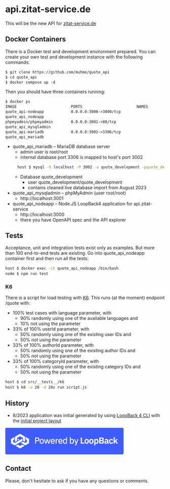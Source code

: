 # api.zitat-service.de

This will be the new API for [zitat-service.de](https://www.zitat-service.de)

## Docker Containers

There is a Docker test and development environment prepared. You can create your own test and development instance with the following commands:

```
$ git clone https://github.com/muhme/quote_api
$ cd quote_api
$ docker compose up -d
```

Then you should have three containers running:

```
$ docker ps
IMAGE                        PORTS                        NAMES
quote_api-nodeapp            0.0.0.0:3000->3000/tcp       quote_api_nodeapp
phpmyadmin/phpmyadmin        0.0.0.0:3001->80/tcp         quote_api_mysqladmin
quote_api-mariadb            0.0.0.0:3002->3306/tcp       quote_api_mariadb
```

- quote_api_mariadb – MariaDB database server
  - admin user is root/root
  - internal database port 3306 is mapped to host's port 3002
  ```sh
    host $ mysql -h localhost -P 3002 -u quote_development -pquote_development
  ```
  - Database quote_development
    - user quote_development/quote_development
    - contains cleaned live database import from August 2023
- quote_api_mysqladmin – phpMyAdmin (user root/root)
  - http://localhost:3001
- quote_api_nodeapp – Node.JS LoopBack4 application for api.zitat-service
  - http://localhost:3000
  - there you have OpenAPI spec and the API explorer

## Tests

Acceptance, unit and integration tests exist only as examples. But more than 100 end-to-end tests are existing. Go into quote_api_nodeapp container first and then run all the tests:

```sh
host $ docker exec -it quote_api_nodeapp /bin/bash
node $ npm run test
```

### K6

There is a script for load testing with [K6](https://k6.io/). This runs (at the moment) endpoint /quote with:

- 100% test cases with language parameter, with
  - 90% randomly using one of the available languages and
  - 10% not using the parameter
- 33% of 100% userId parameter, with
  - 50% randomly using one of the existing user IDs and
  - 50% not using the parameter
- 33% of 100% authorId parameter, with
  - 50% randomly using one of the existing author IDs and
  - 50% not using the parameter
- 33% of 100% categoryId parameter, with
  - 50% randomly using one of the existing category IDs and
  - 50% not using the parameter

```sh
host $ cd src/__tests__/k6
host $ k6 -u 20 -d 20s run script.js
```

## History

- 8/2023 application was initial generated by using [LoopBack 4 CLI](https://loopback.io/doc/en/lb4/Command-line-interface.html) with the
  [initial project layout](https://loopback.io/doc/en/lb4/Loopback-application-layout.html)

[![LoopBack](<https://github.com/loopbackio/loopback-next/raw/master/docs/site/imgs/branding/Powered-by-LoopBack-Badge-(blue)-@2x.png>)](http://loopback.io/)

## Contact

Please, don't hesitate to ask if you have any questions or comments.
